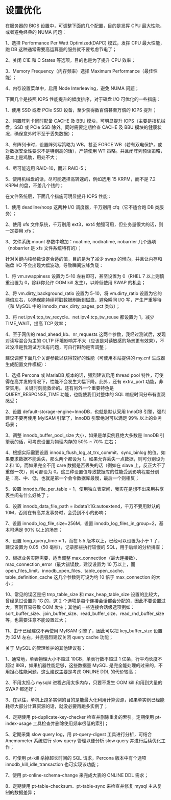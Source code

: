 # 设置优化

在服务器的 BIOS 设置中，可调整下面的几个配置，目的是发挥 CPU 最大性能，或者避免经典的 NUMA 问题：

1、选择 Performance Per Watt Optimized(DAPC) 模式，发挥 CPU 最大性能，跑 DB 这种通常需要高运算量的服务就不要考虑节电了；

2、关闭 C1E 和 C States 等选项，目的也是为了提升 CPU 效率；

3、Memory Frequency（内存频率）选择 Maximum Performance（最佳性能）；

4、内存设置菜单中，启用 Node Interleaving，避免 NUMA 问题；

下面几个是按照 IOPS 性能提升的幅度排序，对于磁盘 I/O 可优化的一些措施：

1、使用 SSD 或者 PCIe SSD 设备，至少获得数百倍甚至万倍的 IOPS 提升；

2、购置阵列卡同时配备 CACHE 及 BBU 模块，可明显提升 IOPS（主要是指机械盘，SSD 或 PCIe SSD 除外。同时需要定期检查 CACHE 及 BBU 模块的健康状况，确保意外时不至于丢失数据）；

3、有阵列卡时，设置阵列写策略为 WB，甚至 FORCE WB（若有双电保护，或对数据安全性要求不是特别高的话），严禁使用 WT 策略。并且闭阵列预读策略，基本上是鸡肋，用处不大；

4、尽可能选用 RAID-10，而非 RAID-5；

5、使用机械盘的话，尽可能选择高转速的，例如选用 15 KRPM，而不是 7.2 KRPM 的盘，不差几个钱的；

在文件系统层，下面几个措施可明显提升 IOPS 性能：

1、使用 deadline/noop 这两种 I/O 调度器，千万别用 cfq（它不适合跑 DB 类服务）；

2、使用 xfs 文件系统，千万别用 ext3，ext4 勉强可用，但业务量很大的话，则一定要用 xfs；

3、文件系统 mount 参数中增加：noatime, nodiratime, nobarrier 几个选项（nobarrier 是 xfs 文件系统特有的）；

针对关键内核参数设定合适的值，目的是为了减少 swap 的倾向，并且让内存和磁盘 I/O 不会出现大幅波动，导致瞬间波峰负载：

1、将 vm.swappiness 设置为 5-10 左右即可，甚至设置为 0（RHEL 7 以上则慎重设置为 0，除非你允许 OOM kill 发生），以降低使用 SWAP 的机会；

2、将 vm.dirty_background_ratio 设置为 5-10，将 vm.dirty_ratio 设置为它的两倍左右，以确保能持续将脏数据刷新到磁盘，避免瞬间 I/O 写，产生严重等待（和 MySQL 中的 innodb_max_dirty_pages_pct 类似）；

3、将 net.ipv4.tcp_tw_recycle、net.ipv4.tcp_tw_reuse 都设置为 1，减少 TIME_WAIT，提高 TCP 效率；

4、至于网传的 read_ahead_kb、nr_requests 这两个参数，我经过测试后，发现对读写混合为主的 OLTP 环境影响并不大（应该是对读敏感的场景更有效果），不过没准是我测试方法有问题，可自行斟酌是否调整；

建议调整下面几个关键参数以获得较好的性能（可使用本站提供的 my.cnf 生成器生成配置文件模板）：

1、选择 Percona 或 MariaDB 版本的话，强烈建议启用 thread pool 特性，可使得在高并发的情况下，性能不会发生大幅下降。此外，还有 extra_port 功能，非常实用， 关键时刻能救命的。还有另外一个重要特色是 QUERY_RESPONSE_TIME 功能，也能使我们对整体的 SQL 响应时间分布有直观感受；

2、设置 default-storage-engine=InnoDB，也就是默认采用 InnoDB 引擎，强烈建议不要再使用 MyISAM 引擎了，InnoDB 引擎绝对可以满足 99% 以上的业务场景；

3、调整 innodb_buffer_pool_size 大小，如果是单实例且绝大多数是 InnoDB 引擎表的话，可考虑设置为物理内存的 50% ~ 70% 左右；

4、根据实际需要设置 innodb_flush_log_at_trx_commit、sync_binlog 的值。如果要求数据不能丢失，那么两个都设为 1。如果允许丢失一点数据，则可分别设为 2 和 10。而如果完全不用 care 数据是否丢失的话（例如在 slave 上，反正大不了重做一次），则可都设为 0。这三种设置值导致数据库的性能受到影响程度分别是：高、中、低，也就是第一个会令数据库最慢，最后一个则相反；

5、设置 innodb_file_per_table = 1，使用独立表空间，我实在是想不出来用共享表空间有什么好处了；

6、设置 innodb_data_file_path = ibdata1:1G:autoextend，千万不要用默认的 10M，否则在有高并发事务时，会受到不小的影响；

7、设置 innodb_log_file_size=256M，设置 innodb_log_files_in_group=2，基本可满足 90% 以上的场景；

8、设置 long_query_time = 1，而在 5.5 版本以上，已经可以设置为小于 1 了，建议设置为 0.05（50 毫秒），记录那些执行较慢的 SQL，用于后续的分析排查；

9、根据业务实际需要，适当调整 max_connection（最大连接数）、max_connection_error（最大错误数，建议设置为 10 万以上，而 open_files_limit、innodb_open_files、table_open_cache、table_definition_cache 这几个参数则可设为约 10 倍于 max_connection 的大小；

10、常见的误区是把 tmp_table_size 和 max_heap_table_size 设置的比较大，曾经见过设置为 1G 的，这 2 个选项是每个连接会话都会分配的，因此不要设置过大，否则容易导致 OOM 发生；其他的一些连接会话级选项例如：sort_buffer_size、join_buffer_size、read_buffer_size、read_rnd_buffer_size 等，也需要注意不能设置过大；

11、由于已经建议不再使用 MyISAM 引擎了，因此可以把 key_buffer_size 设置为 32M 左右，并且强烈建议关闭 query cache 功能；

关于 MySQL 的管理维护的其他建议有：

1、通常地，单表物理大小不超过 10GB，单表行数不超过 1 亿条，行平均长度不超过 8KB，如果机器性能足够，这些数据量 MySQL 是完全能处理的过来的，不用担心性能问题，这么建议主要是考虑 ONLINE DDL 的代价较高；

2、不用太担心 mysqld 进程占用太多内存，只要不发生 OOM kill 和用到大量的 SWAP 都还好；

3、在以往，单机上跑多实例的目的是能最大化利用计算资源，如果单实例已经能耗尽大部分计算资源的话，就没必要再跑多实例了；

4、定期使用 pt-duplicate-key-checker 检查并删除重复的索引。定期使用 pt-index-usage 工具检查并删除使用频率很低的索引；

5、定期采集 slow query log，用 pt-query-digest 工具进行分析，可结合 Anemometer 系统进行 slow query 管理以便分析 slow query 并进行后续优化工作；

6、可使用 pt-kill 杀掉超长时间的 SQL 请求，Percona 版本中有个选项 innodb_kill_idle_transaction 也可实现该功能；

7、使用 pt-online-schema-change 来完成大表的 ONLINE DDL 需求；

8、定期使用 pt-table-checksum、pt-table-sync 来检查并修复 mysql 主从复制的数据差异；
